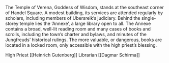 The Temple of Verena, Goddess of Wisdom, stands at the southeast corner of Handel Square. A modest building, its services are attended regularly by scholars, including members of Ubersreik’s judiciary. Behind the single-storey temple lies the ‘Annexe’, a large library open to all. The Annexe contains a broad, well-lit reading room and many cases of books and scrolls, including the town’s charter and bylaws, and minutes of the Jungfreuds’ historical rulings. The more valuable, or dangerous, books are located in a locked room, only accessible with the high priest’s blessing.

High Priest [[Heinrich Gutenberg]]
Librarian [[Dagmar Schirma]]

